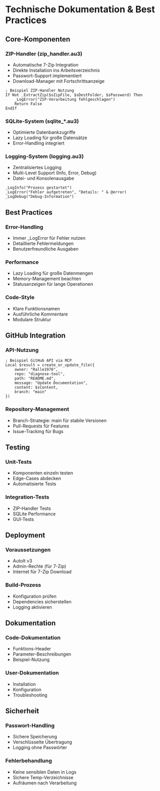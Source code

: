 # Technische Dokumentation & Best Practices

## Core-Komponenten

### ZIP-Handler (zip_handler.au3)
- Automatische 7-Zip Integration
- Direkte Installation ins Arbeitsverzeichnis
- Passwort-Support implementiert
- Download-Manager mit Fortschrittsanzeige

```autoit
; Beispiel ZIP-Handler Nutzung
If Not _ExtractZip($sZipFile, $sDestFolder, $sPassword) Then
    _LogError("ZIP-Verarbeitung fehlgeschlagen")
    Return False
EndIf
```

### SQLite-System (sqlite_*.au3)
- Optimierte Datenbankzugriffe
- Lazy Loading für große Datensätze
- Error-Handling integriert

### Logging-System (logging.au3)
- Zentralisiertes Logging
- Multi-Level Support (Info, Error, Debug)
- Datei- und Konsolenausgabe

```autoit
_LogInfo("Prozess gestartet")
_LogError("Fehler aufgetreten", "Details: " & @error)
_LogDebug("Debug-Information")
```

## Best Practices

### Error-Handling
- Immer _LogError für Fehler nutzen
- Detaillierte Fehlermeldungen
- Benutzerfreundliche Ausgaben

### Performance
- Lazy Loading für große Datenmengen
- Memory-Management beachten
- Statusanzeigen für lange Operationen

### Code-Style
- Klare Funktionsnamen
- Ausführliche Kommentare
- Modulare Struktur

## GitHub Integration

### API-Nutzung
```autoit
; Beispiel GitHub API via MCP
Local $result = create_or_update_file({
    owner: "Ralle1976",
    repo: "diagnose-tool",
    path: "README.md",
    message: "Update Documentation",
    content: $sContent,
    branch: "main"
})
```

### Repository-Management
- Branch-Strategie: main für stabile Versionen
- Pull-Requests für Features
- Issue-Tracking für Bugs

## Testing

### Unit-Tests
- Komponenten einzeln testen
- Edge-Cases abdecken
- Automatisierte Tests

### Integration-Tests
- ZIP-Handler Tests
- SQLite Performance
- GUI-Tests

## Deployment

### Voraussetzungen
- AutoIt v3
- Admin-Rechte (für 7-Zip)
- Internet für 7-Zip Download

### Build-Prozess
- Konfiguration prüfen
- Dependencies sicherstellen
- Logging aktivieren

## Dokumentation

### Code-Dokumentation
- Funktions-Header
- Parameter-Beschreibungen
- Beispiel-Nutzung

### User-Dokumentation
- Installation
- Konfiguration
- Troubleshooting

## Sicherheit

### Passwort-Handling
- Sichere Speicherung
- Verschlüsselte Übertragung
- Logging ohne Passwörter

### Fehlerbehandlung
- Keine sensiblen Daten in Logs
- Sichere Temp-Verzeichnisse
- Aufräumen nach Verarbeitung